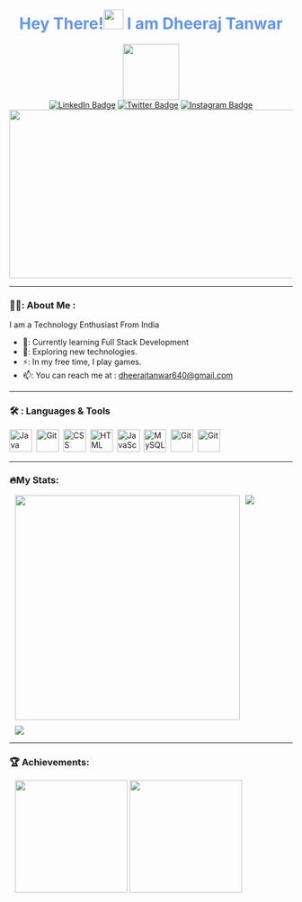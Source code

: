 <h1 align="center" style="color:Cornflowerblue">Hey There!<img src="https://media.giphy.com/media/3ohhwMDyS6rv3sB8yI/giphy.gif" width="35px" /> I am Dheeraj Tanwar</h1>
<div id="header" align="center">
  <img src="https://media.giphy.com/media/VGcVZyreAU2UewDI81/giphy.gif" width="100" />
</div>
<div id="badges" align = "center">
  <a href="https://www.linkedin.com/in/dheeraj-tanwar/" target="_blank"><img src="https://img.shields.io/badge/LinkedIn-blue?style=for-the-badge&logo=linkedin&logoColor=white" alt="LinkedIn Badge" /></a>
  <a href="https://x.com/Dheeraj19723494?t=wRAJnzBbrgAlakaVnA5ryg&s=09" target="_blank"><img src="https://img.shields.io/badge/Twitter-blue?style=for-the-badge&logo=X&logoColor=black" alt="Twitter Badge" /></a>
  <a href="https://www.instagram.com/tanwardheeraj49/" target="_blank"><img src="https://img.shields.io/badge/Instagram-red?style=for-the-badge&logo=instagram&logoColor=white" alt="Instagram Badge" /></a>
</div>
<div id="badges" align = "center"><img src="https://komarev.com/ghpvc/?username=DheerajTanwar-11&style=for-the-badge&color=blue" alt="" /></div>
<div align = "center"><img src="https://media.giphy.com/media/v1.Y2lkPTc5MGI3NjExbThrazRyZ2EwazhhanoxZWNlOWxsbG5nc294ejFvbHpscWI0aGI2cyZlcD12MV9pbnRlcm5hbF9naWZfYnlfaWQmY3Q9Zw/dWesBcTLavkZuG35MI/giphy.gif" width="600" height="300" /></div>

---
### 👨‍💻: About Me :
I am a Technology Enthusiast From India
- 🔭: Currently learning Full Stack Development
- 🌱: Exploring new technologies.
- ⚡: In my free time, I play games.
- 📫: You can reach me at : [dheerajtanwar640@gmail.com](mailto:dheerajtanwar640@gmail.com)

---
### 🛠️ : Languages & Tools
<div>
  <img src="https://profilinator.rishav.dev/skills-assets/java-original-wordmark.svg" title="Java" alt="Java" width="40" height="40"/>&nbsp;
  <img src="https://profilinator.rishav.dev/skills-assets/python-original.svg" title="Git" **alt="Git" width="40" height="40"/>&nbsp;
  <img src="https://profilinator.rishav.dev/skills-assets/css3-original-wordmark.svg"  title="CSS3" alt="CSS" width="40" height="40"/>&nbsp;
  <img src="https://profilinator.rishav.dev/skills-assets/html5-original-wordmark.svg" title="HTML5" alt="HTML" width="40" height="40"/>&nbsp;
  <img src="https://profilinator.rishav.dev/skills-assets/javascript-original.svg" title="JavaScript" alt="JavaScript" width="40" height="40"/>&nbsp;
  <img src="https://profilinator.rishav.dev/skills-assets/mysql-original-wordmark.svg" title="MySQL"  alt="MySQL" width="40" height="40"/>&nbsp;
  <img src="https://profilinator.rishav.dev/skills-assets/git-scm-icon.svg" title="Git" **alt="Git" width="40" height="40"/>&nbsp;
  <img src="https://profilinator.rishav.dev/skills-assets/figma-icon.svg" title="Git" **alt="Git" width="40" height="40"/>&nbsp
</div>

---
### 🔥My Stats:
<div style="display:flex;gap:10px;margin-left:10px">
<img src="https://github-readme-stats.vercel.app/api?username=DheerajTanwar-11&show_icons=true&theme=dark" width=400px  />
<img src="https://github-readme-stats.vercel.app/api/top-langs/?username=DheerajTanwar-11&layout=compact&theme=dark" />
</div>
<div style="margin-top:10px;margin-left:10px">
<img src="https://github-readme-streak-stats.herokuapp.com?user=DheerajTanwar-11&theme=dark&date_format=M%20j%5B%2C%20Y%5D&exclude_days=Sun&card_width=500)" />
</div>

---
### 🏆 Achievements:
<div style="margin-left:10px">
<img  src="https://assets.holopin.io/hf2023levels/level1-blue-0-0-0.webp" width = 200 height = 200/>
<img src="https://assets.holopin.io/eyJidWNrZXQiOiJob2xvcGluLWFzc2V0cyIsImtleSI6ImFzc2V0cy9jbG16ZXJwM3EzMDUwMGZsZHZ4d2JwZTdhIiwiZWRpdHMiOnsicm90YXRlIjpudWxsfX0=" width=200 height=200 />
</div>

